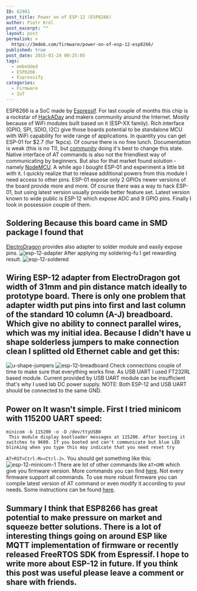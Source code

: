 ```yaml
---
ID: 62901
post_title: Power on of ESP-12 (ESP8266)
author: Piotr Król
post_excerpt: ""
layout: post
permalink: >
  https://3mdeb.com/firmware/power-on-of-esp-12-esp8266/
published: true
post_date: 2015-01-24 00:25:05
tags:
  - embedded
  - ESP8266
  - Espressify
categories:
  - Firmware
  - IoT
---
```

ESP8266 is a SoC made by [Espressif][1]. For last couple of months this chip is a rockstar of [HackADay][2] and makers community around the Internet. Mostly because of WiFi modules built based on it (ESP-XX family). Rich interface (GPIO, SPI, SDIO, I2C) give those boards potential to be standalone MCU with WiFi capability for wide range of applications. In quantity you can get ESP-01 for $2.7 (for 1kpcs). Of course there is no free lunch. Documentation is weak (this is no TI), but [community][3] doing it's best to change this state. Native interface of AT commands is also not the friendliest way of communicating by beginners. But also for that market found solution - namely [NodeMCU][4]. A while ago I bought ESP-01 and experiment a little bit with it. I quickly realize that to release additional powers from this module I need access to other pins. ESP-01 expose only 2 GPIOs newer versions of the board provide more and more. Of course there was a way to hack ESP-01, but using latest version usually provide better feature set. Latest version known to wide public is ESP-12 which expose ADC and 9 GPIO pins. Finally I took in possession couple of them. 
## Soldering Because this board came in SMD package I found that 

[ElectroDragon][5] provides also adapter to solder module and easily expose pins. ![esp-12-adapter][6] After applying my soldering-fu I get rewarding result. ![esp-12-soldered][7] 
## Wiring ESP-12 adapter from ElectroDragon got width of 31mm and pin distance match ideally to prototype board. There is only one problem that adapter width put pins into first and last column of the standard 10 column (A-J) breadboard. Which give no ability to connect parallel wires, which was my initial idea. Because I didn't have u shape solderless jumpers to make connection clean I splitted old Ethernet cable and get this: 

![u-shape-jumpers][8] ![esp-12-breadboard][9] Check connections couple of time to make sure that everything works fine. As USB UART I used FT232RL based module. Current provided by USB UART module can be insufficient that's why I used lab DC power supply. NOTE: Both ESP-12 and USB UART should be connected to the same GND. 
## Power on It wasn't simple. First I tried minicom with 115200 UART speed: 

    minicom -b 115200 -o -D /dev/ttyUSB0
     This module display bootloader messages at 115200. After booting it switches to 9600. If you booted and can't communicate but blue LED blinking when you type this may indicate that you need reset try 

`AT+RST<Ctrl-M><Ctrl-J>`. You should get something like this: ![esp-12-minicom-1][10] There are lot of other commands like `AT+GMR` which give you firmware version. More commands you can find [here][11]. Not every firmware support all commands. To use more robust firmware you can compile latest version of AT command or even modify it according to your needs. Some instructions can be found [here][12]. 
## Summary I think that ESP8266 has great potential to make pressure on market and squeeze better solutions. There is a lot of interesting things going on around ESP like MQTT implementation of firmware or recently released FreeRTOS SDK from Espressif. I hope to write more about ESP-12 in future. If you think this post was useful please leave a comment or share with friends.

 [1]: https://espressif.com
 [2]: http://hackaday.com/
 [3]: http://www.esp8266.com/
 [4]: https://github.com/nodemcu/nodemcu-firmware
 [5]: http://www.electrodragon.com/
 [6]: https://3mdeb.com/wp-content/uploads/2017/07/esp-12-adapter.jpg
 [7]: https://3mdeb.com/wp-content/uploads/2017/07/esp-12-soldered.jpg
 [8]: https://3mdeb.com/wp-content/uploads/2017/07/u-shape-jumpers.jpg
 [9]: https://3mdeb.com/wp-content/uploads/2017/07/esp-12-breadboard.jpg
 [10]: https://3mdeb.com/wp-content/uploads/2017/07/esp-12-minicom-1.png
 [11]: http://wiki.iteadstudio.com/ESP8266_Serial_WIFI_Module#AT_Commands
 [12]: https://github.com/esp8266/esp8266-wiki/wiki